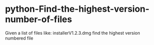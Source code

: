 # python-Find-the-highest-version-number-of-files
Given a list of files like: installerV1.2.3.dmg find the highest version numbered file
